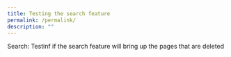 ```yaml
---
title: Testing the search feature
permalink: /permalink/
description: ""
---
```

Search: Testinf if the search feature will bring up the pages that are deleted
